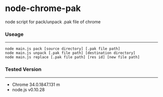 node-chrome-pak
=============
node script for pack/unpack .pak file of chrome


### Useage ###
-------------
    node main.js pack [source directory] [.pak file path]
    node main.js unpack [.pak file path] [destination directory]
    node main.js replace [.pak file path] [res id] [new file path]


### Tested Version ###
-------------
* Chrome 34.0.1847.131 m
* node.js v0.10.28